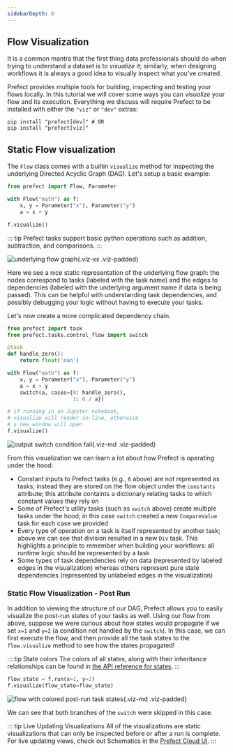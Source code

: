 ```yaml
---
sidebarDepth: 0
---
```


## Flow Visualization

It is a common mantra that the first thing data professionals should do when trying to understand a dataset is to _visualize_ it; similarly, when designing workflows it is always a good idea to visually inspect what you've created.

Prefect provides multiple tools for building, inspecting and testing your flows locally. In this tutorial we will cover some ways you can _visualize_ your flow and its execution. Everything we discuss will require Prefect to be installed with either the `"viz"` or `"dev"` extras:

```
pip install "prefect[dev]" # OR
pip install "prefect[viz]"
```

## Static Flow visualization

The `Flow` class comes with a builtin `visualize` method for inspecting the underlying Directed Acyclic Graph (DAG). Let's setup a basic example:

```python
from prefect import Flow, Parameter

with Flow("math") as f:
    x, y = Parameter("x"), Parameter("y")
    a = x + y

f.visualize()
```

::: tip
Prefect tasks support basic python operations such as addition, subtraction, and comparisons.
:::

![underlying flow graph](/output_1_0.svg){.viz-xs .viz-padded}

Here we see a nice static representation of the underlying flow graph: the nodes correspond to tasks (labeled with the task name) and the edges to dependencies (labeled with the underlying argument name if data is being passed). This can be helpful with understanding task dependencies, and possibly debugging your logic without having to execute your tasks.

Let's now create a more complicated dependency chain.

```python
from prefect import task
from prefect.tasks.control_flow import switch

@task
def handle_zero():
    return float('nan')

with Flow("math") as f:
    x, y = Parameter("x"), Parameter("y")
    a = x + y
    switch(a, cases={0: handle_zero(),
                     1: 6 / a})

# if running in an Jupyter notebook, 
# visualize will render in-line, otherwise
# a new window will open
f.visualize()
```

![output switch condition fail](/output_5_0.svg){.viz-md .viz-padded}

From this visualization we can learn a lot about how Prefect is operating under the hood:
- Constant inputs to Prefect tasks (e.g., `6` above) are not represented as tasks; instead they are stored on the flow object under the `constants` attribute; this attribute containts a dictionary relating tasks to which constant values they rely on
- Some of Prefect's utility tasks (such as `switch` above) create multiple tasks under the hood; in this case `switch` created a new `CompareValue` task for each case we provided
- Every type of operation on a task is itself represented by another task; above we can see that division resulted in a new `Div` task. This highlights a principle to remember when building your workflows: all runtime logic should be represented by a task
- Some types of task dependencies rely on data (represented by labeled edges in the visualization) whereas others represent pure state dependencies (represented by unlabeled edges in the visualization)

### Static Flow Visualization - Post Run

In addition to viewing the structure of our DAG, Prefect allows you to easily visualize the post-run states of your tasks as well. Using our flow from above, suppose we were curious about how states would propagate if we set `x=1` and `y=2` (a condition not handled by the `switch`). In this case, we can first execute the flow, and then provide all the task states to the `flow.visualize` method to see how the states propagated!

::: tip State colors
The colors of all states, along with their inheritance relationships can be found in [the API reference for states](/api/latest/engine/state.html).
:::

```python
flow_state = f.run(x=1, y=2)
f.visualize(flow_state=flow_state)
```

![flow with colored post-run task states](/flow_visualize_colors.svg){.viz-md .viz-padded}

We can see that both branches of the `switch` were skipped in this case.

::: tip Live Updating Visualizations
All of the visualizations are static visualizations that can only be inspected before or after a run is complete.  For live updating views, check out Schematics in the [Prefect Cloud UI](../../orchestration/ui/flow-run.html#schematic).
:::
